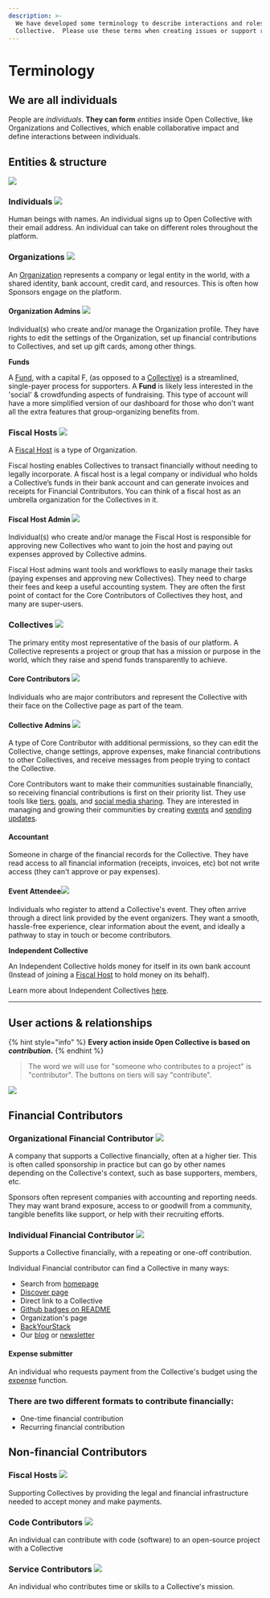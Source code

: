 ```yaml
---
description: >-
  We have developed some terminology to describe interactions and roles on Open
  Collective.  Please use these terms when creating issues or support requests.
---
```


# Terminology

## We are all individuals

People are _individuals_. **They can form** _entities_ inside Open Collective, like Organizations and Collectives, which enable collaborative impact and define interactions between individuals.

## Entities & structure

![](<../.gitbook/assets/2 (4) (1) (1) (1) (1) (1).png>)

### Individuals ![](<../.gitbook/assets/about\_terminology\_individual\_2019-07-09 (2) (1) (1) (1) (12).png>)

Human beings with names. An individual signs up to Open Collective with their email address. An individual can take on different roles throughout the platform.

### Organizations ![](<../.gitbook/assets/about\_terminology\_organization\_2019-07-09 (1) (2) (2) (2) (2) (2) (2) (2) (1) (1) (1) (2).png>)

An [Organization](../financial-contributors/organizations/) represents a company or legal entity in the world, with a shared identity, bank account, credit card, and resources. This is often how Sponsors engage on the platform.

#### Organization Admins ![](<../.gitbook/assets/about\_terminology\_individual\_2019-07-09 (2) (1) (1) (1) (15).png>)

Individual(s) who create and/or manage the Organization profile. They have rights to edit the settings of the Organization, set up financial contributions to Collectives, and set up gift cards, among other things.

**Funds**

A [Fund](../financial-contributors/organizations/funds.md), with a capital F, (as opposed to a [Collective](terminology.md#collectives)) is a streamlined, single-payer process for supporters. A **Fund** is likely less interested in the 'social' & crowdfunding aspects of fundraising. This type of account will have a more simplified version of our dashboard for those who don't want all the extra features that group-organizing benefits from.

### Fiscal Hosts ![](<../.gitbook/assets/fiscal-host (2) (2) (2) (2) (2) (2) (2) (2) (1) (1) (1).png>)

A [Fiscal Host](../fiscal-hosts/fiscal-hosts.md) is a type of Organization.

Fiscal hosting enables Collectives to transact financially without needing to legally incorporate. A fiscal host is a legal company or individual who holds a Collective’s funds in their bank account and can generate invoices and receipts for Financial Contributors. You can think of a fiscal host as an umbrella organization for the Collectives in it.

#### **Fiscal Host Admin** ![](<../.gitbook/assets/about\_terminology\_individual\_2019-07-09 (2) (1) (1) (1) (17).png>)

Individual(s) who create and/or manage the Fiscal Host is responsible for approving new Collectives who want to join the host and paying out expenses approved by Collective admins.

Fiscal Host admins want tools and workflows to easily manage their tasks (paying expenses and approving new Collectives). They need to charge their fees and keep a useful accounting system. They are often the first point of contact for the Core Contributors of Collectives they host, and many are super-users.

### Collectives ![](<../.gitbook/assets/about\_terminology\_collective\_2019-07-09 (1) (1) (1) (1).png>)

The primary entity most representative of the basis of our platform. A Collective represents a project or group that has a mission or purpose in the world, which they raise and spend funds transparently to achieve.

#### Core Contributors ![](<../.gitbook/assets/about\_terminology\_individual\_2019-07-09 (2) (1) (1) (1) (4).png>)

Individuals who are major contributors and represent the Collective with their face on the Collective page as part of the team.

#### Collective Admins ![](<../.gitbook/assets/about\_terminology\_individual\_2019-07-09 (2) (1) (1) (1) (16).png>)

A type of Core Contributor with additional permissions, so they can edit the Collective, change settings, approve expenses, make financial contributions to other Collectives, and receive messages from people trying to contact the Collective.

Core Contributors want to make their communities sustainable financially, so receiving financial contributions is first on their priority list. They use tools like [tiers](../collectives/collective-settings/tiers-goals.md), [goals](../collectives/collective-settings/tiers-goals.md), and [social media sharing](../collectives/collective-settings/integrations.md#twitter-integration). They are interested in managing and growing their communities by creating [events](../collectives/events.md) and [sending updates](../collectives/communication.md).

#### Accountant

Someone in charge of the financial records for the Collective. They have read access to all financial information (receipts, invoices, etc) bot not write access (they can't approve or pay expenses).

#### Event Attendee![](<../.gitbook/assets/about\_terminology\_individual\_2019-07-09 (2) (1) (1) (1) (13).png>)

Individuals who register to attend a Collective's event. They often arrive through a direct link provided by the event organizers. They want a smooth, hassle-free experience, clear information about the event, and ideally a pathway to stay in touch or become contributors.



**Independent Collective**

An Independent Collective holds money for itself in its own bank account (Instead of joining a [Fiscal Host](broken-reference) to hold money on its behalf).&#x20;

Learn more about Independent Collectives [here](broken-reference).&#x20;

****

## User actions & relationships

{% hint style="info" %}
**Every action inside Open Collective is based on **_**contribution**_**.**
{% endhint %}

> The word we will use for "someone who contributes to a project" is "contributor". The buttons on tiers will say "contribute".

![](<../.gitbook/assets/7 (2) (2) (2) (2) (2) (2) (2) (2) (1) (1) (1) (1) (1).png>)

## Financial Contributors

### **Organizational Financial Contributor** ![](<../.gitbook/assets/about\_terminology\_organization\_2019-07-09 (1) (2) (2) (2) (2) (2) (2) (2) (1) (1) (1) (1) (1).png>)

A company that supports a Collective financially, often at a higher tier. This is often called sponsorship in practice but can go by other names depending on the Collective's context, such as base supporters, members, etc.

Sponsors often represent companies with accounting and reporting needs. They may want brand exposure, access to or goodwill from a community, tangible benefits like support, or help with their recruiting efforts.

### **Individual Financial Contributor** ![](<../.gitbook/assets/about\_terminology\_individual\_2019-07-09 (2) (1) (1) (1) (1).png>)

Supports a Collective financially, with a repeating or one-off contribution.

Individual Financial contributor can find a Collective in many ways:

* Search from [homepage](https://www.opencollective.com)
* [Discover page](http://opencollective.com/discover)
* Direct link to a Collective
* [Github badges on README](../financial-contributors/website-badge.md)
* Organization's page
* [BackYourStack](https://backyourstack.com)
* Our [blog](https://blog.opencollective.com) or [newsletter](https://blog.opencollective.com/tag/newsletter/)

#### Expense submitter

An individual who requests payment from the Collective's budget using the [expense](../expenses-and-getting-paid/expenses.md) function.

### There are two different formats to contribute financially:

* One-time financial contribution
* Recurring financial contribution

## Non-financial Contributors

### Fiscal Hosts ![](<../.gitbook/assets/fiscal-host (2) (2) (2) (2) (2) (2) (2) (2) (1) (1) (1) (3).png>)

Supporting Collectives by providing the legal and financial infrastructure needed to accept money and make payments.

### Code Contributors ![](<../.gitbook/assets/about\_terminology\_individual\_2019-07-09 (2) (1) (1) (10).png>)

An individual can contribute with code (software) to an open-source project with a Collective

### Service Contributors ![](<../.gitbook/assets/about\_terminology\_individual\_2019-07-09 (2) (1) (1) (1) (5).png>)

An individual who contributes time or skills to a Collective's mission.
